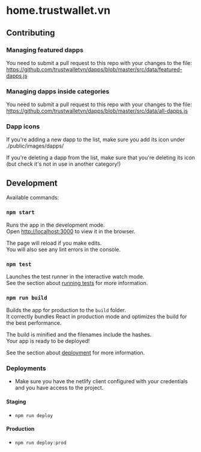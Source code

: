 # home.trustwallet.vn

## Contributing

### Managing featured dapps

You need to submit a pull request to this repo with your changes to the file:
https://github.com/trustwalletvn/dapps/blob/master/src/data/featured-dapps.js

### Managing dapps inside categories

You need to submit a pull request to this repo with your changes to the file:
https://github.com/trustwalletvn/dapps/blob/master/src/data/all-dapps.js

### Dapp icons

If you're adding a new dapp to the list, make sure you add its icon under ./public/images/dapps/

If you're deleting a dapp from the list, make sure that you're deleting its icon (but check it's not in use in another category!)

## Development

Available commands:

### `npm start`

Runs the app in the development mode.<br>
Open [http://localhost:3000](http://localhost:3000) to view it in the browser.

The page will reload if you make edits.<br>
You will also see any lint errors in the console.

### `npm test`

Launches the test runner in the interactive watch mode.<br>
See the section about [running tests](https://facebook.github.io/create-react-app/docs/running-tests) for more information.

### `npm run build`

Builds the app for production to the `build` folder.<br>
It correctly bundles React in production mode and optimizes the build for the best performance.

The build is minified and the filenames include the hashes.<br>
Your app is ready to be deployed!

See the section about [deployment](https://facebook.github.io/create-react-app/docs/deployment) for more information.

### Deployments

- Make sure you have the netlify client configured with your credentials and you have access to the project.

#### Staging

- `npm run deploy`

#### Production

- `npm run deploy:prod`
